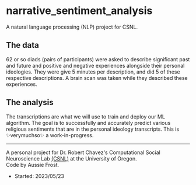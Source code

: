 # narrative_sentiment_analysis
A natural language processing (NLP) project for CSNL.

## The data
62 or so diads (pairs of participants) were asked to describe significant past and future and positive and negative experiences alongside their personal ideologies. They were give 5 minutes per description, and did 5 of these respective descriptions. A brain scan was taken while they described these experiences.

## The analysis
The transcriptions are what we will use to train and deploy our ML algorithm. The goal is to successfully and accurately predict various religious sentiments that are in the personal ideology transcripts. This is ✨verymuchso✨ a work-in-progress.

- - - -
A personal project for Dr. Robert Chavez's Computational Social Neuroscience Lab [(CSNL)](https://csnl.uoregon.edu/) at the University of Oregon. <br />
Code by Aussie Frost. <br />
* Started: 2023/05/23
